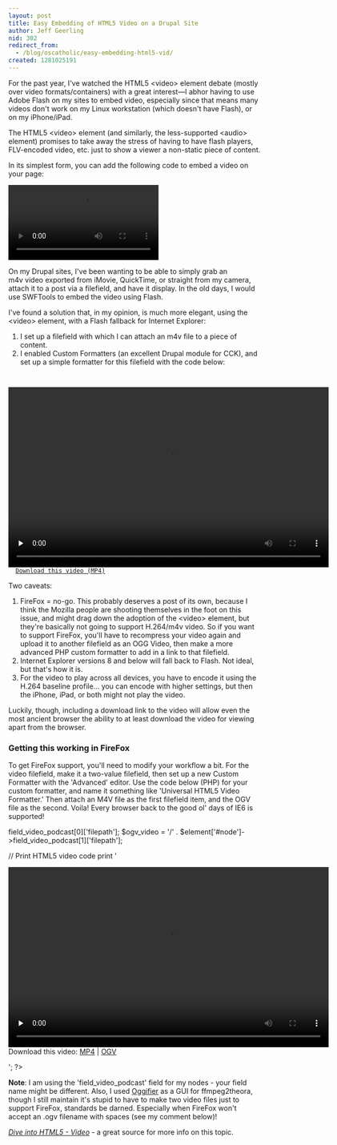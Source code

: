 ```yaml
---
layout: post
title: Easy Embedding of HTML5 Video on a Drupal Site
author: Jeff Geerling
nid: 302
redirect_from:
  - /blog/oscatholic/easy-embedding-html5-vid/
created: 1281025191
---
```

<p>For the past year, I&#39;ve watched the HTML5&nbsp;&lt;video&gt; element debate (mostly over video formats/containers) with a great interest&mdash;I abhor having to use Adobe Flash on my sites to embed video, especially since that means many videos don&#39;t work on my Linux workstation (which doesn&#39;t have Flash), or on my iPhone/iPad.</p>
<p>The HTML5 &lt;video&gt; element (and similarly, the less-supported &lt;audio&gt; element) promises to take away the stress of having to have flash players, FLV-encoded video, etc. just to show a viewer a non-static piece of content.</p>
<p>In its simplest form, you can add the following code to embed a video on your page:</p>
<p><code><video src="video-file.m4v"></video></code></p>
<p>On my Drupal sites, I&#39;ve been wanting to be able to simply grab an m4v&nbsp;video exported from iMovie, QuickTime, or straight from my camera, attach it to a post via a filefield, and have it display. In the old days, I would use SWFTools&nbsp;to embed the video using Flash.</p>
<p>I&#39;ve found a solution that, in my opinion, is much more elegant, using the &lt;video&gt; element, with a Flash fallback for Internet Explorer:</p>
<ol>
<li>I set up a filefield with which I can attach an m4v file to a piece of content.</li>
<li>I enabled Custom Formatters (an excellent Drupal module for CCK), and set up a simple formatter for this filefield with the code below:</li>
</ol>
<!--break-->
<p><code><div class="html5-video-player">
  <video controls="controls" preload="none" width="640" height="360">
    <source src="[site-url]/[filefield-filepath]" type='video/mp4; codecs=&quot;avc1.42E01E, mp4a.40.2&quot;'>
    <object width="640" height="384" type="application/x-shockwave-flash" data="[site-url]/sites/all/libraries/flowplayer/flowplayer-3.2.2.swf">
      <param name="movie" value="[site-url]/sites/all/libraries/flowplayer/flowplayer-3.2.2.swf" />
      <param name="allowfullscreen" value="true" />
      <param name="flashvars" value=' &quot;[site-url]/[filefield-filepath]&quot;, &quot;autoPlay&quot;:false, &quot;autoBuffering&quot;:false, &quot;canvas&quot;:{&quot;backgroundColor&quot;:&quot;#000000&quot;}, &quot;scaling&quot;:&quot;fit&quot;}}' />
    </object>
  </video>
  <a href="[site-url]/[filefield-filepath]">Download this video (MP4)</a>
</div></code></p>
<p>Two caveats:</p>
<ol>
<li>FireFox = no-go. This probably deserves a post of its own, because I think the Mozilla people are shooting themselves in the foot on this issue, and might drag down the adoption of the &lt;video&gt; element, but they&#39;re basically not going to support H.264/m4v video. So if you want to support FireFox, you&#39;ll have to recompress your video again and upload it to another filefield&nbsp;as an OGG&nbsp;Video, then make a more advanced PHP custom formatter to add in a link to that filefield.</li>
<li>Internet Explorer versions 8 and below will fall back to Flash. Not ideal, but that&#39;s how it is.</li>
<li>For the video to play across all devices, you have to encode it using the H.264 baseline profile... you can encode with higher settings, but then the iPhone, iPad, or both might not play the video.</li>
</ol>
<p>Luckily, though, including a download link to the video will allow even the most ancient browser the ability to at least download the video for viewing apart from the browser.</p>
<h3>Getting this working in FireFox</h3>
<p>To get FireFox support, you'll need to modify your workflow a bit. For the video filefield, make it a two-value filefield, then set up a new Custom Formatter with the 'Advanced' editor. Use the code below (PHP) for your custom formatter, and name it something like 'Universal HTML5 Video Formatter.' Then attach an M4V file as the first filefield item, and the OGV file as the second. Voila! Every browser back to the good ol' days of IE6 is supported!</p>
<?php
// Define video file locations
$m4v_video = '/' . $element['#node']->field_video_podcast[0]['filepath'];
$ogv_video = '/' . $element['#node']->field_video_podcast[1]['filepath'];

// Print HTML5 video code
print '<div class="html5-video-player">
  <video controls="controls" preload="none" width="640" height="360">
    <source src="' . $m4v_video . '" type="video/mp4" />
    <source src="' . $ogv_video . '" type="video/ogg" />
    <object width="640" height="384" type="application/x-shockwave-flash" data="/sites/all/libraries/flowplayer/flowplayer-3.2.2.swf">
      <param name="movie" value="/sites/all/libraries/flowplayer/flowplayer-3.2.2.swf" />
      <param name="allowfullscreen" value="true" />
      <param name="flashvars" value=\'config={"clip": {"url": "' . $m4v_video . '", "autoPlay":false, "autoBuffering":false, "canvas":{"backgroundColor":"#000000"}, "scaling":"fit"}}\' />
    </object>
  </video>
  Download this video: <a href="' . $m4v_video . '">MP4</a> | <a href="' . $ogv_video . '">OGV</a>
</div>';
?>
<p><strong>Note</strong>: I am using the 'field_video_podcast' field for my nodes - your field name might be different. Also, I used <a href="http://taylanpince.com/blog/posts/oggifier-gui-wrapper-ffmpeg2theora/">Oggifier</a> as a GUI for ffmpeg2theora, though I still maintain it's stupid to have to make two video files just to support FireFox, standards be darned. Especially when FireFox won't accept an .ogv filename with spaces (see my comment below)!</p>
<p><em><a href="http://diveintohtml5.org/video.html">Dive into HTML5 - Video</a></em> - a great source for more info on this topic.</p>
